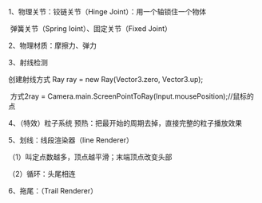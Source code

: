 1、物理关节：铰链关节（Hinge Joint）：用一个轴锁住一个物体

​       弹簧关节（Spring Ioint）、固定关节（Fixed Joint）

2、物理材质：摩擦力、弹力

3、射线检测

创建射线方式  Ray ray = new Ray(Vector3.zero, Vector3.up);

​               方式2ray = Camera.main.ScreenPointToRay(Input.mousePosition);//鼠标的点



4、（特效）粒子系统 预热：把最开始的周期去掉，直接完整的粒子播放效果

5、划线：线段渲染器（line Renderer） 

（1）叫定点数越多，顶点越平滑；末端顶点改变头部

（2）循环：头尾相连

6、拖尾：（Trail Renderer）